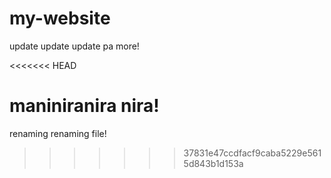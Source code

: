 # my-website

update update update pa more!

<<<<<<< HEAD

maniniranira nira!
=======
renaming renaming file! 
>>>>>>> 37831e47ccdfacf9caba5229e5615d843b1d153a
